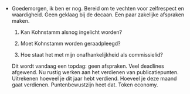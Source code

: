 - Goedemorgen, ik ben er nog. Bereid om te vechten voor zelfrespect en waardigheid. Geen geklaag bij de decaan. Een paar zakelijke afspraken maken. 
  
  1. Kan Kohnstamm alsnog ingelicht worden?
  
  2. Moet Kohnstamm worden geraadpleegd?
  
  3. Hoe staat het met mijn onafhankelijkheid als commissielid?
  
  Dit wordt vandaag een topdag: geen afspraken. Veel deadlines afgewend. Nu rustig werken aan het verdienen van publicatiepunten. Uitrekenen hoeveel je dit jaar hebt verdiend. Hoeveel je deze maand gaat verdienen. Puntenbewustzijn heet dat. Token economy.